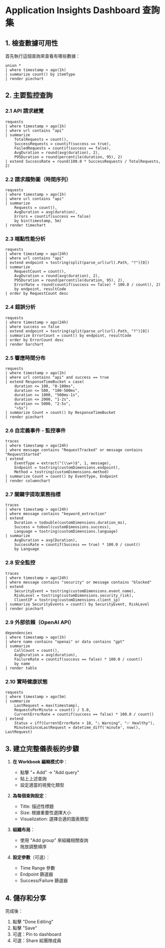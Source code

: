 # Application Insights Dashboard 查詢集

## 1. 檢查數據可用性

首先執行這個查詢來查看有哪些數據：

```kusto
union *
| where timestamp > ago(1h)
| summarize count() by itemType
| render piechart
```

## 2. 主要監控查詢

### 2.1 API 請求總覽
```kusto
requests
| where timestamp > ago(1h)
| where url contains "api"
| summarize 
    TotalRequests = count(),
    SuccessRequests = countif(success == true),
    FailedRequests = countif(success == false),
    AvgDuration = round(avg(duration), 2),
    P95Duration = round(percentile(duration, 95), 2)
| extend SuccessRate = round(100.0 * SuccessRequests / TotalRequests, 2)
```

### 2.2 請求趨勢圖（時間序列）
```kusto
requests
| where timestamp > ago(1h)
| where url contains "api"
| summarize 
    Requests = count(),
    AvgDuration = avg(duration),
    Errors = countif(success == false)
    by bin(timestamp, 5m)
| render timechart
```

### 2.3 端點性能分析
```kusto
requests
| where timestamp > ago(24h)
| where url contains "api"
| extend endpoint = tostring(split(parse_url(url).Path, "?")[0])
| summarize 
    RequestCount = count(),
    AvgDuration = round(avg(duration), 2),
    P95Duration = round(percentile(duration, 95), 2),
    ErrorRate = round(countif(success == false) * 100.0 / count(), 2)
    by endpoint, resultCode
| order by RequestCount desc
```

### 2.4 錯誤分析
```kusto
requests
| where timestamp > ago(24h)
| where success == false
| extend endpoint = tostring(split(parse_url(url).Path, "?")[0])
| summarize ErrorCount = count() by endpoint, resultCode
| order by ErrorCount desc
| render barchart
```

### 2.5 響應時間分布
```kusto
requests
| where timestamp > ago(1h)
| where url contains "api" and success == true
| extend ResponseTimeBucket = case(
    duration <= 100, "0-100ms",
    duration <= 500, "100-500ms", 
    duration <= 1000, "500ms-1s",
    duration <= 2000, "1-2s",
    duration <= 5000, "2-5s",
    ">5s")
| summarize Count = count() by ResponseTimeBucket
| render piechart
```

### 2.6 自定義事件 - 監控事件
```kusto
traces
| where timestamp > ago(24h)
| where message contains "RequestTracked" or message contains "RequestStarted"
| extend 
    EventType = extract("(\\w+)$", 1, message),
    Endpoint = tostring(customDimensions.endpoint),
    Method = tostring(customDimensions.method)
| summarize Count = count() by EventType, Endpoint
| render columnchart
```

### 2.7 關鍵字提取業務指標
```kusto
traces
| where timestamp > ago(24h)
| where message contains "keyword_extraction"
| extend 
    Duration = todouble(customDimensions.duration_ms),
    Success = tobool(customDimensions.success),
    Language = tostring(customDimensions.language)
| summarize 
    AvgDuration = avg(Duration),
    SuccessRate = countif(Success == true) * 100.0 / count()
    by Language
```

### 2.8 安全監控
```kusto
traces
| where timestamp > ago(24h)
| where message contains "security" or message contains "blocked"
| extend 
    SecurityEvent = tostring(customDimensions.event_name),
    RiskLevel = tostring(customDimensions.security_risk),
    ClientIP = tostring(customDimensions.client_ip)
| summarize SecurityEvents = count() by SecurityEvent, RiskLevel
| render piechart
```

### 2.9 外部依賴（OpenAI API）
```kusto
dependencies
| where timestamp > ago(1h)
| where name contains "openai" or data contains "gpt"
| summarize 
    CallCount = count(),
    AvgDuration = avg(duration),
    FailureRate = countif(success == false) * 100.0 / count()
    by name
| render table
```

### 2.10 實時健康狀態
```kusto
requests
| where timestamp > ago(5m)
| summarize 
    LastRequest = max(timestamp),
    RequestsPerMinute = count() / 5.0,
    CurrentErrorRate = countif(success == false) * 100.0 / count()
| extend 
    Status = iff(CurrentErrorRate > 10, "⚠️ Warning", "✅ Healthy"),
    MinutesSinceLastRequest = datetime_diff('minute', now(), LastRequest)
```

## 3. 建立完整儀表板的步驟

1. **在 Workbook 編輯模式中**：
   - 點擊 "+ Add" → "Add query"
   - 貼上上述查詢
   - 設定適當的視覺化類型

2. **為每個查詢設定**：
   - Title: 描述性標題
   - Size: 根據重要性選擇大小
   - Visualization: 選擇合適的圖表類型

3. **組織布局**：
   - 使用 "Add group" 來組織相關查詢
   - 拖放調整順序

4. **設定參數**（可選）：
   - Time Range 參數
   - Endpoint 篩選器
   - Success/Failure 篩選器

## 4. 儲存和分享

完成後：
1. 點擊 "Done Editing"
2. 點擊 "Save"
3. 可選：Pin to dashboard
4. 可選：Share 給團隊成員